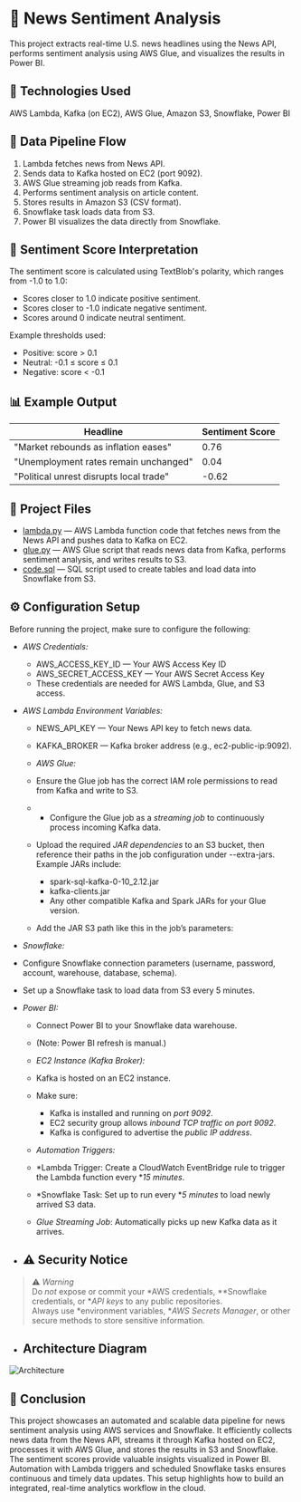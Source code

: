 # 📰 News Sentiment Analysis

This project extracts real-time U.S. news headlines using the News API, performs sentiment analysis using AWS Glue, and visualizes the results in Power BI.


## 🔧 Technologies Used

 AWS Lambda, 
 Kafka (on EC2), 
 AWS Glue, 
 Amazon S3, 
 Snowflake, 
 Power BI

 ## 🔄 Data Pipeline Flow

1. Lambda fetches news from News API.
2. Sends data to Kafka hosted on EC2 (port 9092).
3. AWS Glue streaming job reads from Kafka.
4. Performs sentiment analysis on article content.
5. Stores results in Amazon S3 (CSV format).
6. Snowflake task loads data from S3.
7. Power BI visualizes the data directly from Snowflake.


## 🧠 Sentiment Score Interpretation

The sentiment score is calculated using TextBlob's polarity, which ranges from -1.0 to 1.0:

- Scores closer to 1.0 indicate positive sentiment.
- Scores closer to -1.0 indicate negative sentiment.
- Scores around 0 indicate neutral sentiment.

Example thresholds used:

- Positive: score > 0.1
- Neutral: -0.1 ≤ score ≤ 0.1
- Negative: score < -0.1

  
## 📊 Example Output

| Headline                                | Sentiment Score |
|-----------------------------------------|------------------|
| "Market rebounds as inflation eases"    | 0.76             |
| "Unemployment rates remain unchanged"   | 0.04             |
| "Political unrest disrupts local trade" | -0.62            |



## 📂 Project Files

- [lambda.py](lambda.py) — AWS Lambda function code that fetches news from the News API and pushes data to Kafka on EC2.
- [glue.py](glue.py) — AWS Glue script that reads news data from Kafka, performs sentiment analysis, and writes results to S3.
- [code.sql](code.sql) — SQL script used to create tables and load data into Snowflake from S3.

## ⚙️ Configuration Setup

Before running the project, make sure to configure the following:

- *AWS Credentials:*
  - AWS_ACCESS_KEY_ID — Your AWS Access Key ID
  - AWS_SECRET_ACCESS_KEY — Your AWS Secret Access Key
  - These credentials are needed for AWS Lambda, Glue, and S3 access.

- *AWS Lambda Environment Variables:*
  - NEWS_API_KEY — Your News API key to fetch news data.
  - KAFKA_BROKER — Kafka broker address (e.g., ec2-public-ip:9092).

   - *AWS Glue:*
  - Ensure the Glue job has the correct IAM role permissions to read from Kafka and write to S3.
  - - Configure the Glue job as a *streaming job* to continuously process incoming Kafka data.
  - Upload the required *JAR dependencies* to an S3 bucket, then reference their paths in the job configuration under --extra-jars. Example JARs include:
    - spark-sql-kafka-0-10_2.12.jar
    - kafka-clients.jar
    - Any other compatible Kafka and Spark JARs for your Glue version.
  - Add the JAR S3 path like this in the job’s parameters:
 - *Snowflake:*
  - Configure Snowflake connection parameters (username, password, account, warehouse, database, schema).
  - Set up a Snowflake task to load data from S3 every 5 minutes.

- *Power BI:*
  - Connect Power BI to your Snowflake data warehouse.
  - (Note: Power BI refresh is manual.)
 
  - *EC2 Instance (Kafka Broker):*
  - Kafka is hosted on an EC2 instance.
  - Make sure:
    - Kafka is installed and running on *port 9092*.
    - EC2 security group allows *inbound TCP traffic on port 9092*.
    - Kafka is configured to advertise the *public IP address*.
   
   - *Automation Triggers:*
  - *Lambda Trigger: Create a CloudWatch EventBridge rule to trigger the Lambda function every **15 minutes*.
  - *Snowflake Task: Set up to run every **5 minutes* to load newly arrived S3 data.
  - *Glue Streaming Job*: Automatically picks up new Kafka data as it arrives.

    
 - ## ⚠️ Security Notice

> ⚠️ *Warning*  
> Do *not* expose or commit your *AWS credentials, **Snowflake credentials, or **API keys* to any public repositories.  
> Always use *environment variables, **AWS Secrets Manager*, or other secure methods to store sensitive information.

- ## Architecture Diagram

![Architecture](architecture.jpeg)

## 🧾 Conclusion

This project showcases an automated and scalable data pipeline for news sentiment analysis using AWS services and Snowflake. It efficiently collects news data from the News API, streams it through Kafka hosted on EC2, processes it with AWS Glue, and stores the results in S3 and Snowflake. The sentiment scores provide valuable insights visualized in Power BI. Automation with Lambda triggers and scheduled Snowflake tasks ensures continuous and timely data updates. This setup highlights how to build an integrated, real-time analytics workflow in the cloud.     
